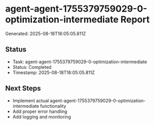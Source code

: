 # agent-agent-1755379759029-0-optimization-intermediate Report

Generated: 2025-08-18T16:05:05.811Z

## Status
- Task: agent-agent-1755379759029-0-optimization-intermediate
- Status: Completed
- Timestamp: 2025-08-18T16:05:05.811Z

## Next Steps
- Implement actual agent-agent-1755379759029-0-optimization-intermediate functionality
- Add proper error handling
- Add logging and monitoring
